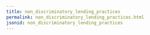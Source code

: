 ```yaml
---
title: non_discriminatory_lending_practices
permalink: non_discriminatory_lending_practices.html
jsonid: non_discriminatory_lending_practices
---
```

